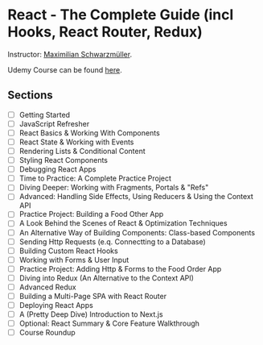 # React - The Complete Guide (incl Hooks, React Router, Redux)

Instructor: [Maximilian Schwarzmüller](1).

Udemy Course can be found [here](2).

## Sections

- [ ] Getting Started
- [ ] JavaScript Refresher
- [ ] React Basics & Working With Components
- [ ] React State & Working with Events
- [ ] Rendering Lists & Conditional Content
- [ ] Styling React Components
- [ ] Debugging React Apps
- [ ] Time to Practice: A Complete Practice Project
- [ ] Diving Deeper: Working with Fragments, Portals & "Refs"
- [ ] Advanced: Handling Side Effects, Using Reducers & Using the Context API
- [ ] Practice Project: Building a Food Other App
- [ ] A Look Behind the Scenes of React & Optimization Techniques
- [ ] An Alternative Way of Building Components: Class-based Components
- [ ] Sending Http Requests (e.q. Connectting to a Database)
- [ ] Building Custom React Hooks
- [ ] Working with Forms & User Input
- [ ] Practice Project: Adding Http & Forms to the Food Order App
- [ ] Diving into Redux (An Alternative to the Context API)
- [ ] Advanced Redux
- [ ] Building a Multi-Page SPA with React Router
- [ ] Deploying React Apps
- [ ] A (Pretty Deep Dive) Introduction to Next.js
- [ ] Optional: React Summary & Core Feature Walkthrough
- [ ] Course Roundup 

[1]: (https://www.udemy.com/user/maximilian-schwarzmuller/)
[2]: (https://www.udemy.com/course/react-the-complete-guide-incl-redux/)
